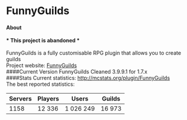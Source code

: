 FunnyGuilds
===========
#### About
<b>* This project is abandoned *</b>
<br>
<br>
FunnyGuilds is a fully customisable RPG plugin that allows you to create guilds
<br>
Project website: <a href="https://funnyguilds.net/">FunnyGuilds</a>
<br>
####Current Version
FunnyGuilds Cleaned 3.9.9.1 for 1.7.x
<br>
####Stats
Current statistics: http://mcstats.org/plugin/FunnyGuilds
<br>
The best reported statistics:

| Servers | Players | Users     | Guilds |
|---------|---------|-----------|--------|
| 1158    | 12 336  | 1 026 249 | 16 973 |
